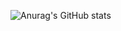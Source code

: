 
![Anurag's GitHub stats](https://github-readme-stats.vercel.app/api?username=ashsh0412&show_icons=true&theme=radical)
